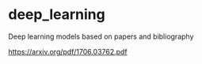 # deep_learning
Deep learning models based on papers and bibliography

https://arxiv.org/pdf/1706.03762.pdf
